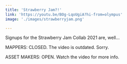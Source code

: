 ```yaml
---
title: 'Strawberry Jam?!'
link: 'https://youtu.be/BOg-LqoUgiA?hi-from=olympus'
image: './images/strawberryjam.png'

---
```


Signups for the Strawberry Jam Collab 2021 are, well...

MAPPERS: CLOSED. The video is outdated. Sorry.

ASSET MAKERS: OPEN. Watch the video for more info.
